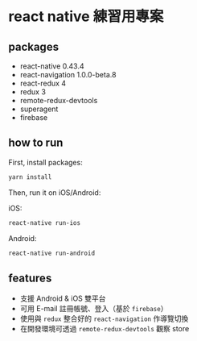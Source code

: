 # react native 練習用專案

## packages

* react-native 0.43.4
* react-navigation 1.0.0-beta.8
* react-redux 4
* redux 3
* remote-redux-devtools
* superagent
* firebase

## how to run

First, install packages:

```bash
yarn install
```

Then, run it on iOS/Android:

iOS:

```bash
react-native run-ios
```

Android:

```bash
react-native run-android
```

## features

* 支援 Android & iOS 雙平台
* 可用 E-mail 註冊帳號、登入（基於 `firebase`）
* 使用與 `redux` 整合好的 `react-navigation` 作導覽切換
* 在開發環境可透過 `remote-redux-devtools` 觀察 store
